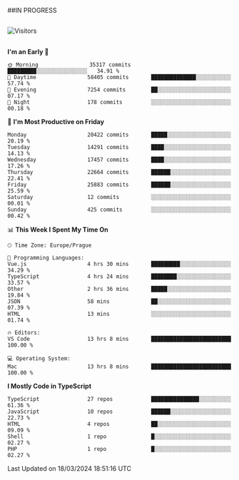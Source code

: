 ##IN PROGRESS
##
![Visitors](https://komarev.com/ghpvc/?username=petrbui&style=for-the-badge&label=Visitors+👀)



##
<!--
[![My GitHub stats](https://github-readme-stats.vercel.app/api?username=petrbui&theme=github_dark)](https://github.com/anuraghazra/github-readme-stats)

[![My wakatime stats](https://github-readme-stats.vercel.app/api/wakatime?username=petrbui&theme=github_dark)](https://github.com/anuraghazra/github-readme-stats)
-->
<!--START_SECTION:waka-->
**I'm an Early 🐤** 

```text
🌞 Morning                35317 commits       █████████░░░░░░░░░░░░░░░░   34.91 % 
🌆 Daytime                58405 commits       ██████████████░░░░░░░░░░░   57.74 % 
🌃 Evening                7254 commits        ██░░░░░░░░░░░░░░░░░░░░░░░   07.17 % 
🌙 Night                  178 commits         ░░░░░░░░░░░░░░░░░░░░░░░░░   00.18 % 
```
📅 **I'm Most Productive on Friday** 

```text
Monday                   20422 commits       █████░░░░░░░░░░░░░░░░░░░░   20.19 % 
Tuesday                  14291 commits       ████░░░░░░░░░░░░░░░░░░░░░   14.13 % 
Wednesday                17457 commits       ████░░░░░░░░░░░░░░░░░░░░░   17.26 % 
Thursday                 22664 commits       ██████░░░░░░░░░░░░░░░░░░░   22.41 % 
Friday                   25883 commits       ██████░░░░░░░░░░░░░░░░░░░   25.59 % 
Saturday                 12 commits          ░░░░░░░░░░░░░░░░░░░░░░░░░   00.01 % 
Sunday                   425 commits         ░░░░░░░░░░░░░░░░░░░░░░░░░   00.42 % 
```


📊 **This Week I Spent My Time On** 

```text
🕑︎ Time Zone: Europe/Prague

💬 Programming Languages: 
Vue.js                   4 hrs 30 mins       █████████░░░░░░░░░░░░░░░░   34.29 % 
TypeScript               4 hrs 24 mins       ████████░░░░░░░░░░░░░░░░░   33.57 % 
Other                    2 hrs 36 mins       █████░░░░░░░░░░░░░░░░░░░░   19.84 % 
JSON                     58 mins             ██░░░░░░░░░░░░░░░░░░░░░░░   07.39 % 
HTML                     13 mins             ░░░░░░░░░░░░░░░░░░░░░░░░░   01.74 % 

🔥 Editors: 
VS Code                  13 hrs 8 mins       █████████████████████████   100.00 % 

💻 Operating System: 
Mac                      13 hrs 8 mins       █████████████████████████   100.00 % 
```

**I Mostly Code in TypeScript** 

```text
TypeScript               27 repos            ███████████████░░░░░░░░░░   61.36 % 
JavaScript               10 repos            ██████░░░░░░░░░░░░░░░░░░░   22.73 % 
HTML                     4 repos             ██░░░░░░░░░░░░░░░░░░░░░░░   09.09 % 
Shell                    1 repo              █░░░░░░░░░░░░░░░░░░░░░░░░   02.27 % 
PHP                      1 repo              █░░░░░░░░░░░░░░░░░░░░░░░░   02.27 % 
```




 Last Updated on 18/03/2024 18:51:16 UTC
<!--END_SECTION:waka-->
